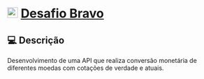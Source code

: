 <h1>
    <a href="hurb.com"><img src="https://avatars1.githubusercontent.com/u/7063040?v=4&s=200.jpg" alt="Logo Hurb" width="24" /></a>
    <a href="https://github.com/hurbcom/challenge-bravo">Desafio Bravo</a>
</h1>

## 💻 Descrição

Desenvolvimento de uma API que realiza conversão monetária de diferentes moedas com cotações de verdade e atuais.
